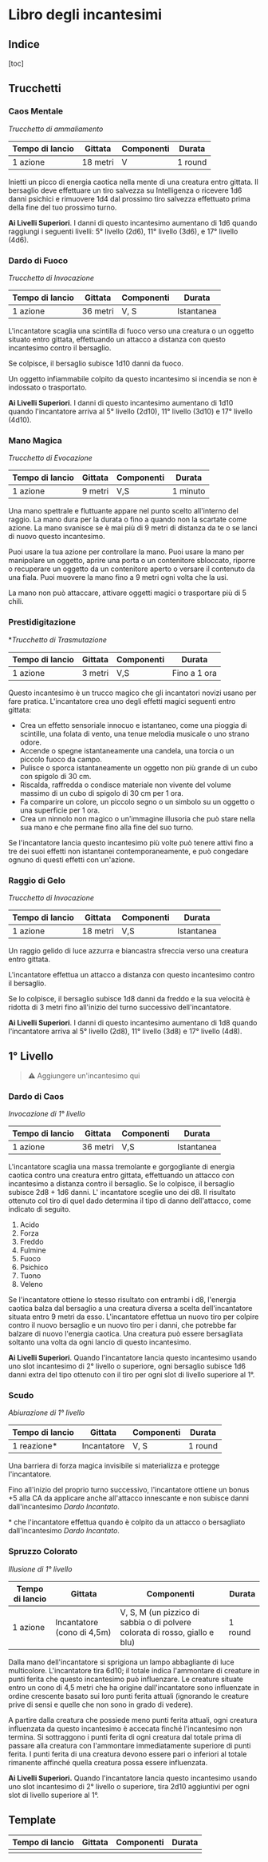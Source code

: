 # Libro degli incantesimi

## Indice

[toc]

## Trucchetti

### Caos Mentale

*Trucchetto di ammaliamento*

| Tempo di lancio | Gittata  | Componenti | Durata  |
| --------------- | -------- | ---------- | ------- |
| 1 azione        | 18 metri | V          | 1 round |

Inietti un picco di energia caotica nella mente di una creatura entro gittata. Il bersaglio deve effettuare un tiro salvezza su Intelligenza o ricevere 1d6 danni psichici e rimuovere 1d4 dal prossimo tiro salvezza effettuato prima della fine del tuo prossimo turno.

**Ai Livelli Superiori**. I danni di questo incantesimo aumentano di 1d6 quando raggiungi i seguenti livelli: 5° livello (2d6), 11° livello (3d6), e 17° livello (4d6). 

### Dardo di Fuoco

*Trucchetto di Invocazione*

| Tempo di lancio | Gittata  | Componenti | Durata     |
| --------------- | -------- | ---------- | ---------- |
| 1 azione        | 36 metri | V, S       | Istantanea |

L'incantatore scaglia una scintilla di fuoco verso una creatura o un  oggetto situato entro gittata, effettuando un attacco a distanza con  questo incantesimo contro il bersaglio.

Se colpisce, il bersaglio subisce 1d10 danni da fuoco.

Un oggetto infiammabile colpito da questo incantesimo si incendia se non è indossato o trasportato.

**Ai Livelli Superiori**. I danni di questo incantesimo aumentano di 1d10 quando  l'incantatore arriva al 5° livello (2d10), 11° livello (3d10) e 17°  livello (4d10).

### Mano Magica

*Trucchetto di Evocazione*

| Tempo di lancio | Gittata | Componenti | Durata   |
| --------------- | ------- | ---------- | -------- |
| 1 azione        | 9 metri | V,S        | 1 minuto |

Una mano spettrale e fluttuante appare nel punto scelto all'interno  del raggio. La mano dura per la durata o fino a quando non la scartate  come azione. La mano svanisce se è mai più di 9 metri di distanza da te o se lanci di nuovo questo incantesimo.

Puoi usare la tua azione per controllare la mano. Puoi usare la  mano per manipolare un oggetto, aprire una porta o un contenitore  sbloccato, riporre o recuperare un oggetto da un contenitore aperto o  versare il contenuto da una fiala. Puoi muovere la mano fino a 9 metri  ogni volta che la usi.

La mano non può attaccare, attivare oggetti magici o trasportare più di 5 chili.

### Prestidigitazione

**Trucchetto di Trasmutazione*

| Tempo di lancio | Gittata | Componenti | Durata       |
| --------------- | ------- | ---------- | ------------ |
| 1 azione        | 3 metri | V,S        | Fino a 1 ora |

Questo incantesimo è un trucco magico che gli incantatori novizi  usano per fare pratica. L'incantatore crea uno degli effetti magici  seguenti entro gittata:

- Crea un effetto sensoriale innocuo e istantaneo, come una  pioggia di scintille, una folata di vento, una tenue melodia musicale o  uno strano odore.
- Accende o spegne istantaneamente una candela, una torcia o un piccolo fuoco da campo.
- Pulisce o sporca istantaneamente un oggetto non più grande di un cubo con spigolo di 30 cm.
- Riscalda, raffredda o condisce materiale non vivente del volume massimo di un cubo di spigolo di 30 cm per 1 ora.
- Fa comparire un colore, un piccolo segno o un simbolo su un oggetto o una superficie per 1 ora.
- Crea un ninnolo non magico o un'immagine illusoria che può stare nella sua mano e che permane fino alla fine del suo turno.

Se l'incantatore lancia questo incantesimo più volte può tenere  attivi fino a tre dei suoi effetti non istantanei contemporaneamente, e  può congedare ognuno di questi effetti con un'azione.

### Raggio di Gelo

*Trucchetto di Invocazione*

| Tempo di lancio | Gittata  | Componenti | Durata     |
| --------------- | -------- | ---------- | ---------- |
| 1 azione        | 18 metri | V,S        | Istantanea |

Un raggio gelido di luce azzurra e biancastra sfreccia verso una creatura entro gittata.

L'incantatore effettua un attacco a distanza con questo incantesimo contro il bersaglio.

Se lo colpisce, il bersaglio subisce 1d8 danni da freddo e la sua velocità è ridotta di 3 metri fino all'inizio del turno successivo  dell'incantatore.

**Ai Livelli Superiori**. I danni di questo incantesimo aumentano di 1d8 quando  l'incantatore arriva al 5° livello (2d8), 11° livello (3d8) e 17°  livello (4d8).

## 1° Livello

> ⚠ Aggiungere un'incantesimo qui

### Dardo di Caos

*Invocazione di 1° livello*

| Tempo di lancio | Gittata  | Componenti | Durata     |
| --------------- | -------- | ---------- | ---------- |
| 1 azione        | 36 metri | V,S        | Istantanea |

L'incantatore scaglia una massa tremolante e gorgogliante di energia  caotica contro una creatura entro gittata, effettuando un attacco con  incantesimo a distanza contro il bersaglio. Se lo colpisce, il bersaglio subisce 2d8 + 1d6 danni. L' incantatore sceglie uno dei d8. Il  risultato ottenuto col tiro di quel dado determina il tipo di danno  dell'attacco, come indicato di seguito.

1. Acido
2. Forza
3. Freddo
4. Fulmine
5. Fuoco
6. Psichico
7. Tuono
8. Veleno 

Se l'incantatore ottiene lo stesso risultato con entrambi i d8,  l'energia caotica balza dal bersaglio a una creatura diversa a scelta  dell'incantatore situata entro 9 metri da esso. L'incantatore effettua  un nuovo tiro per colpire contro il nuovo bersaglio e un nuovo tiro per i danni, che potrebbe far balzare di nuovo l'energia caotica. Una  creatura può essere bersagliata soltanto una volta da ogni lancio di  questo incantesimo.

**Ai Livelli Superiori**. Quando l'incantatore lancia questo  incantesimo usando uno slot incantesimo di 2° livello o superiore, ogni bersaglio subisce 1d6 danni extra del tipo ottenuto con il tiro per  ogni slot di livello superiore al 1°.

### Scudo

*Abiurazione di 1° livello*

| Tempo di lancio | Gittata     | Componenti | Durata  |
| --------------- | ----------- | ---------- | ------- |
| 1 reazione\*     | Incantatore | V, S       | 1 round |

Una barriera di forza magica invisibile si materializza e protegge l'incantatore.

Fino all'inizio del proprio turno successivo, l'incantatore ottiene un bonus +5 alla CA da applicare anche all'attacco innescante e non subisce danni dall'incantesimo *Dardo Incantato*. 

\* che l'incantatore effettua quando è colpito da un attacco o bersagliato dall'incantesimo *Dardo Incantato*.

### Spruzzo Colorato

*Illusione di 1° livello*

| Tempo di lancio | Gittata                    | Componenti                                                   | Durata  |
| --------------- | -------------------------- | ------------------------------------------------------------ | ------- |
| 1 azione        | Incantatore (cono di 4,5m) | V, S, M (un pizzico di sabbia o di polvere colorata di rosso, giallo e blu) | 1 round |

Dalla mano dell'incantatore si sprigiona un lampo abbagliante di luce multicolore. L'incantatore tira 6d10; il totale indica l'ammontare di  creature in punti ferita che questo incantesimo può influenzare. Le  creature situate entro un cono di 4,5 metri che ha origine  dall'incantatore sono influenzate in ordine crescente basato sui loro  punti ferita attuali (ignorando le creature prive di sensi e quelle che  non sono in grado di vedere).

A partire dalla creatura che possiede meno punti ferita attuali,  ogni creatura influenzata da questo incantesimo è accecata finché  l'incantesimo non termina. Si sottraggono i punti ferita di ogni  creatura dal totale prima di passare alla creatura con l'ammontare  immediatamente superiore di punti ferita. I punti ferita di una creatura devono essere pari o inferiori al totale rimanente affinché quella  creatura possa essere influenzata.

**Ai Livelli Superiori.** Quando l'incantatore lancia questo  incantesimo usando uno slot incantesimo di 2° livello o superiore, tira  2d10 aggiuntivi per ogni slot di livello superiore al 1°.


## Template

| Tempo di lancio | Gittata | Componenti | Durata |
| --------------- | ------- | ---------- | ------ |
|                 |         |            |        |
